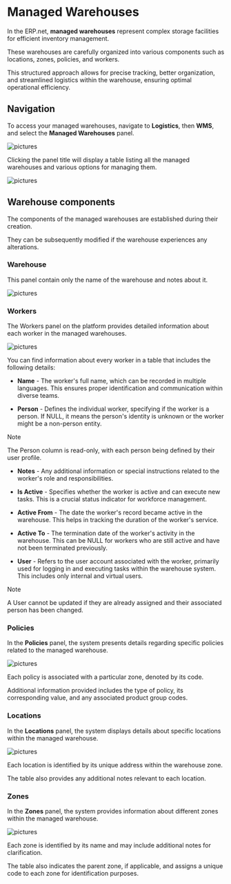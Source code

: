 # Managed Warehouses 

In the ERP.net, **managed warehouses** represent complex storage facilities for efficient inventory management. 

These warehouses are carefully organized into various components such as locations, zones, policies, and workers. 

This structured approach allows for precise tracking, better organization, and streamlined logistics within the warehouse, ensuring optimal operational efficiency.

## Navigation 

To access your managed warehouses, navigate to **Logistics**, then **WMS**, and select the **Managed Warehouses** panel. 

![pictures](pictures/Managed_Warehouses_navigation_03_06.png)

Clicking the panel title will display a table listing all the managed warehouses and various options for managing them.

![pictures](pictures/Managed_Warehouses_view_04_06.png)

## Warehouse components 

The components of the managed warehouses are established during their creation. 

They can be subsequently modified if the warehouse experiences any alterations.

### Warehouse 

This panel contain only the name of the warehouse and notes about it. 

![pictures](pictures/Managed_Warehouses_warehouse_04_06.png)

### Workers 

The Workers panel on the platform provides detailed information about each worker in the managed warehouses. 

![pictures](pictures/Managed_Warehouses_workers_04_06.png)

You can find information about every worker in a table that includes the following details:

- **Name** - The worker's full name, which can be recorded in multiple languages. This ensures proper identification and communication within diverse teams.

- **Person** - Defines the individual worker, specifying if the worker is a person. If NULL, it means the person's identity is unknown or the worker might be a non-person entity.

> [!NOTE]
> The Person column is read-only, with each person being defined by their user profile.

- **Notes** - Any additional information or special instructions related to the worker's role and responsibilities.

- **Is Active** - Specifies whether the worker is active and can execute new tasks. This is a crucial status indicator for workforce management.

- **Active From** - The date the worker's record became active in the warehouse. This helps in tracking the duration of the worker's service.

- **Active To** - The termination date of the worker's activity in the warehouse. This can be NULL for workers who are still active and have not been terminated previously.

- **User** - Refers to the user account associated with the worker, primarily used for logging in and executing tasks within the warehouse system. This includes only internal and virtual users.

> [!NOTE]
> A User cannot be updated if they are already assigned and their associated person has been changed.

### Policies 

In the **Policies** panel, the system presents details regarding specific policies related to the managed warehouse. 

![pictures](pictures/Managed_Warehouses_policies_04_06.png)

Each policy is associated with a particular zone, denoted by its code. 

Additional information provided includes the type of policy, its corresponding value, and any associated product group codes.

### Locations

In the **Locations** panel, the system displays details about specific locations within the managed warehouse. 

![pictures](pictures/Managed_Warehouses_locations_04_06.png)

Each location is identified by its unique address within the warehouse zone. 

The table also provides any additional notes relevant to each location.

### Zones 

In the **Zones** panel, the system provides information about different zones within the managed warehouse. 

![pictures](pictures/Managed_Warehouses_zones_04_06.png)

Each zone is identified by its name and may include additional notes for clarification. 

The table also indicates the parent zone, if applicable, and assigns a unique code to each zone for identification purposes.
